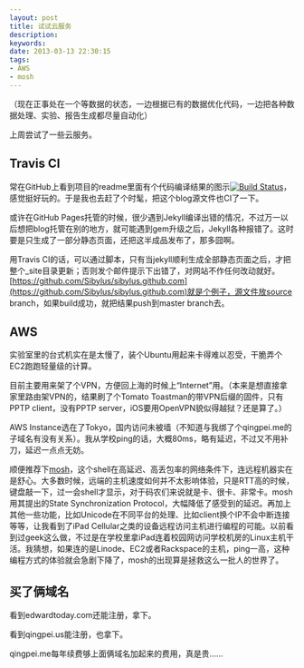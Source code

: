 ```yaml
---
layout: post
title: 试试云服务
description:
keywords: 
date: 2013-03-13 22:30:15
tags:
- AWS
- mosh
---
```


（现在正事处在一个等数据的状态，一边根据已有的数据优化代码，一边把各种数据处理、实验、报告生成都尽量自动化）

上周尝试了一些云服务。

## Travis CI
常在GitHub上看到项目的readme里面有个代码编译结果的图示[![Build Status](https://travis-ci.org/edwardtoday/edwardtoday.github.com.png?branch=master)](https://travis-ci.org/edwardtoday/edwardtoday.github.com)，感觉挺好玩的。于是我也去赶了个时髦，把这个blog源文件也CI了一下。

或许在GitHub Pages托管的时候，很少遇到Jekyll编译出错的情况，不过万一以后想把blog托管在别的地方，就可能遇到gem升级之后，Jekyll各种报错了。这时要是只生成了一部分静态页面，还把这半成品发布了，那多囧啊。

用Travis CI的话，可以通过脚本，只有当jekyll顺利生成全部静态页面之后，才把整个_site目录更新；否则发个邮件提示下出错了，对网站不作任何改动就好。[https://github.com/Sibylus/sibylus.github.com](https://github.com/Sibylus/sibylus.github.com)就是个例子，源文件放source branch，如果build成功，就把结果push到master branch去。

## AWS
实验室里的台式机实在是太慢了，装个Ubuntu用起来卡得难以忍受，干脆弄个EC2跑跑轻量级的计算。

目前主要用来架了个VPN，方便回上海的时候上“Internet”用。（本来是想直接拿家里路由架VPN的，结果刷了个Tomato Toastman的带VPN后缀的固件，只有PPTP client，没有PPTP server，iOS要用OpenVPN貌似得越狱？还是算了。）

AWS Instance选在了Tokyo，国内访问未被墙（不知道与我绑了个qingpei.me的子域名有没有关系）。我从学校ping的话，大概80ms，略有延迟，不过又不用补刀，延迟一点点无妨。

顺便推荐下[mosh](http://mosh.mit.edu/)，这个shell在高延迟、高丢包率的网络条件下，连远程机器实在是舒心。大多数时候，远端的主机速度如何并不太影响体验，只是RTT高的时候，键盘敲一下，过一会shell才显示，对于码农们来说就是卡、很卡、非常卡。mosh用其提出的State Synchronization Protocol，大幅降低了感受到的延迟。再加上其他一些功能，比如Unicode在不同平台的处理、比如client换个IP不会中断连接等等，让我看到了iPad Cellular之类的设备远程访问主机进行编程的可能。以前看到过geek这么做，不过是在学校里拿iPad连着校园网访问学校机房的Linux主机干活。我猜想，如果连的是Linode、EC2或者Rackspace的主机，ping一高，这种编程方式的体验就会急剧下降了，mosh的出现算是拯救这么一批人的世界了。

## 买了俩域名
看到edwardtoday.com还能注册，拿下。

看到qingpei.us能注册，也拿下。

qingpei.me每年续费够上面俩域名加起来的费用，真是贵……